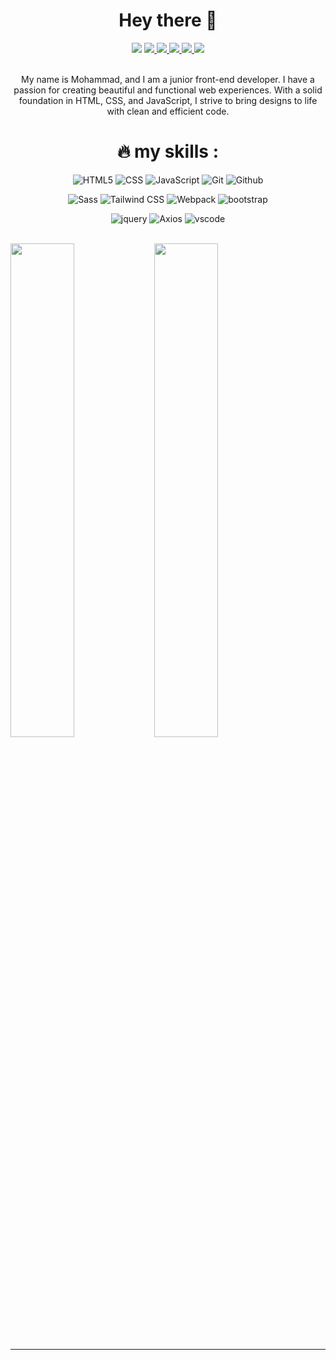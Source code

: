 <h1 align="center">Hey there 👋</h1>
<div align="center">
  <img src="https://komarev.com/ghpvc/?username=mhmdmhd6&style=flat-square&color=green" />
  <a href="https://linkedin.com/in/mhmd-alavinezhad">
    <img src="https://img.shields.io/badge/LinkedIn-blue?logo=linkedin&logoColor=white" />
  </a>
  <a href="https://github.com/mhmdmhd6">
    <img src="https://img.shields.io/badge/github-black?logo=github&logoColor=white" />
    <img src="https://img.shields.io/github/followers/mhmdmhd6" />
  </a>
  <a href="mailto:mhmdmhdi.al@gmail.com">
    <img src="https://img.shields.io/badge/gmail-red?logo=gmail&logoColor=white" />
  </a>
  <a href="https://www.instagram.com/art_with_mhmd">
    <img src="https://img.shields.io/badge/instagram-purple?logo=instagram&logoColor=white" />
  </a>
</div>
</br>
<p align="center">My name is Mohammad, and I am a junior front-end developer. I have a passion for creating beautiful and functional web experiences. With a solid foundation in HTML, CSS, and JavaScript, I strive to bring designs to life with clean and efficient code.</p>


<h1 align="center">🔥 my skills : </h1>
<div align="center">
  
  ![HTML5](https://img.shields.io/badge/-HTML5-000?&logo=html5&logoColor=E34F26)
  ![CSS](https://img.shields.io/badge/-CSS-000?&logo=css3&logoColor=1572B6)
  ![JavaScript](https://img.shields.io/badge/-JavaScript-000?&logo=JavaScript&logoColo)
  ![Git](https://img.shields.io/badge/-Git-000?&logo=git)
  ![Github](https://img.shields.io/badge/-Github-000?&logo=github)
</div>
<div align="center">
  
  ![Sass](https://img.shields.io/badge/-Sass-000?&logo=Sass)
  ![Tailwind CSS](https://img.shields.io/badge/-tailwindcss-000?&logo=tailwindcss)
  ![Webpack](https://img.shields.io/badge/-Webpack-000?&logo=Webpack)
  ![bootstrap](https://img.shields.io/badge/-bootstrap-000?&logo=bootstrap)
</div>
<div align="center">
  
  ![jquery](https://img.shields.io/badge/-jquery-000?&logo=jquery)
  ![Axios](https://img.shields.io/badge/-Axios-000?&logo=Axios)
  ![vscode](https://img.shields.io/badge/-VScode-000?&logo=Visual-Studio-Code)
    <br/>
</div>
</br>

<div>
  <img width="45%" align="left" src="https://github-readme-stats.vercel.app/api?username=mhmdmhd6&show_icons=true&theme=radical" />
  <img width="45%" src="https://github-readme-stats.vercel.app/api/top-langs/?username=mhmdmhd6&layout=compact&theme=radical" />
</div>


---
<!--
**mhmdmhd6/mhmdmhd6** is a ✨ _special_ ✨ repository because its `README.md` (this file) appears on your GitHub profile.

Here are some ideas to get you started:

- 🔭 I’m currently working on ...
- 🌱 I’m currently learning ...
- 👯 I’m looking to collaborate on ...
- 🤔 I’m looking for help with ...
- 💬 Ask me about ...
- 📫 How to reach me: ...
- 😄 Pronouns: ...
- ⚡ Fun fact: ...
-->
